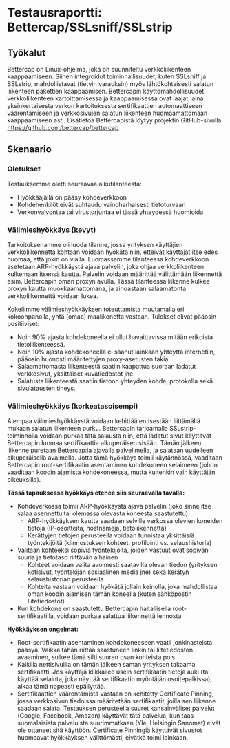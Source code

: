 # Testausraportti: Bettercap/SSLsniff/SSLstrip
## Työkalut
Bettercap on Linux-ohjelma, joka on suunniteltu verkkoliikenteen kaappaamiseen. Siihen integroidut toiminnallisuudet, kuten SSLsniff ja SSLstrip, mahdollistavat (tietyin varauksin) myös lähtökohtaisesti salatun liikenteen pakettien kaappaamisen.
Bettercapin käyttömahdollisuudet verkkoliikenteen kartoittamisessa ja kaappaamisessa ovat laajat, aina yksinkertaisesta verkon kartoituksesta sertifikaattien automaattiseen väärentämiseen ja verkkosivujen salatun liikenteen huomaamattomaan kaappaamiseen asti.
Lisätietoa Bettercapistä löytyy projektin GitHub-sivulla: https://github.com/bettercap/bettercap

## Skenaario
### Oletukset
Testauksemme oletti seuraavaa alkutilanteesta:
* Hyökkääjällä on pääsy kohdeverkkoon
* Kohdehenkilöt eivät suhtaudu vainoharhaisesti tietoturvaan
* Verkonvalvontaa tai virustorjuntaa ei tässä yhteydessä huomioida

### Välimieshyökkäys (kevyt)
Tarkoituksenamme oli luoda tilanne, jossa yrityksen käyttäjien verkkoliikennettä kohtaan voidaan hyökätä niin, etteivät käyttäjät itse edes huomaa, että jokin on vialla. Luomassamme tilanteessa kohdeverkkoon asetetaan ARP-hyökkäystä ajava palvelin, joka ohjaa verkkoliikenteen kulkemaan itsensä kautta. Palvelin voidaan määrittää välittämään liikennettä esim. Bettercapin oman proxyn avulla. Tässä tilanteessa liikenne kulkee proxyn kautta muokkaamattomana, ja ainoastaan salaamatonta verkkoliikennettä voidaan lukea.

Kokeilimme välimieshyökkäyksen toteuttamista muutamalla eri kokoonpanolla, yhtä (omaa) maalikonetta vastaan. Tulokset olivat pääosin positiiviset:
* Noin 90% ajasta kohdekoneella ei ollut havaittavissa mitään erikoista tietoliikenteessä.
* Noin 10% ajasta kohdekoneella ei saanut lainkaan yhteyttä internetiin, pääosin huonosti määritettyjen proxy-asetusten takia.
* Salaamattomasta liikenteestä saatiin kaapattua suoraan ladatut verkkosivut, yksittäiset kuvatiedostot jne. 
* Salatusta liikenteestä saatiin tietoon yhteyden kohde, protokolla sekä sivulatausten tiheys.

### Välimieshyökkäys (korkeatasoisempi)
Aiempaa välimieshyökkäystä voidaan kehittää entisestään liittämällä mukaan salatun liikenteen purku. Bettercapin tarjoamalla SSLstrip-toiminnolla voidaan purkaa tätä salausta niin, että ladatut sivut käyttävät Bettercapin luomaa sertifikaattia alkuperäisen sisään. Tämän jälkeen liikenne puretaan Bettercap:ia ajavalla palvelimella, ja salataan uudelleen alkuperäisellä avaimella. Jotta tämä hyökkäys toimii käytännössä, vaaditaan Bettercapin root-sertifikaatin asentaminen kohdekoneen selaimeen (johon vaaditaan koodin ajamista kohdekoneessa, mutta kuitenkin vain käyttäjän oikeuksilla).

**Tässä tapauksessa hyökkäys etenee siis seuraavalla tavalla:**
* Kohdeverkossa toimii ARP-hyökkäystä ajava palvelin (joko sinne itse salaa asennettu tai olemassa olevasta koneesta saastutettu)
  * ARP-hyökkäyksen kautta saadaan selville verkossa olevien koneiden tietoja (IP-osoitteita, hostnameja, tietoliikennettä)
  * Kerättyjen tietojen perusteella voidaan tunnistaa yksittäisiä työntekijöitä (kiinnostuksen kohteet, profilointi vs. selaushistoria)
* Valitaan kohteeksi sopivia työntekijöitä, joiden vastuut ovat sopivan suuria ja tietotaso riittävän alhainen
  * Kohteet voidaan valita avoimesti saatavilla olevan tiedon (yrityksen kotisivut, työntekijän sosiaalinen media jne) sekä kerätyn selaushistorian perusteella
  * Kohteita vastaan voidaan hyökätä jollain keinolla, joka mahdollistaa oman koodin ajamisen tämän koneella (kuten sähköpostin liitetiedostot)
* Kun kohdekone on saastutettu Bettercapin haitallisella root-sertifikaatilla, voidaan purkaa salattua liikennettä lennosta

**Hyökkäyksen ongelmat:**
* Root-sertifikaatin asentaminen kohdekoneeseen vaatii jonkinasteista pääsyä. Vaikka tähän riittää saastuneen linkin tai liitetiedoston avaaminen, sulkee tämä silti suuren osan kohteista pois.
* Kaikilla nettisivuilla on tämän jälkeen saman yrityksen takaama sertifikaatti. Jos käyttäjä klikkailee usein sertifikaatin tietoja auki (tai käyttää selainta, joka näyttää sertifikaatin myöntäjän osoitepalkissa), alkaa tämä nopeasti epäilyttää.
* Sertifikaattien väärentämistä vastaan on kehitetty Certificate Pinning, jossa verkkosivun tiedoissa määritetään sertifikaatit, joilla sen liikenne saadaan salata. Testauksen perusteella suuret kansainväliset palvelut (Google, Facebook, Amazon) käyttävät tätä palvelua, kun taas suomalaisista palveluista suurimmatkaan (Yle, Helsingin Sanomat) eivät ole ottaneet sitä käyttöön. Certificate Pinningiä käyttävät sivustot huomaavat hyökkäyksen välittömästi, eivätkä toimi lainkaan.

